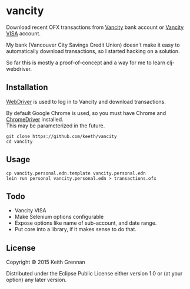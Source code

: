 # vancity

Download recent OFX transactions from [Vancity](http://www.vancity.com) bank account or [Vancity VISA](https://www.myvisaaccount.com/) account.

My bank (Vancouver City Savings Credit Union) doesn't make it easy to automatically download transactions, 
so I started hacking on a solution.

So far this is mostly a proof-of-concept and a way for me to learn clj-webdriver.

## Installation

[WebDriver](http://semperos.github.io/clj-webdriver/) is used to log in to Vancity and download transactions.

By default Google Chrome is used, so you must have Chrome and [ChromeDriver](https://sites.google.com/a/chromium.org/chromedriver/) installed.  
This may be parameterized in the future.

    git clone https://github.com/keeth/vancity
    cd vancity

## Usage

    cp vancity.personal.edn.template vancity.personal.edn
    lein run personal vancity.personal.edn > transactions.ofx

## Todo

* Vancity VISA
* Make Selenium options configurable
* Expose options like name of sub-account, and date range.
* Put core into a library, if it makes sense to do that.

## License

Copyright © 2015 Keith Grennan

Distributed under the Eclipse Public License either version 1.0 or (at
your option) any later version.
